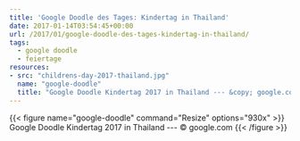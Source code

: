 ```yaml
---
title: 'Google Doodle des Tages: Kindertag in Thailand'
date: 2017-01-14T03:54:45+00:00
url: /2017/01/google-doodle-des-tages-kindertag-in-thailand/
tags:
  - google doodle
  - feiertage
resources:
- src: "childrens-day-2017-thailand.jpg"
  name: "google-doodle"
  title: "Google Doodle Kindertag 2017 in Thailand --- &copy; google.com"
---
```


{{< figure name="google-doodle" command="Resize" options="930x" >}}
Google Doodle Kindertag 2017 in Thailand --- © google.com
{{< /figure >}}

